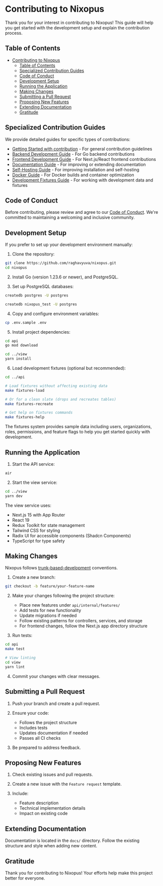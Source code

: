 # Contributing to Nixopus

Thank you for your interest in contributing to Nixopus! This guide will help you get started with the development setup and explain the contribution process.

## Table of Contents

- [Contributing to Nixopus](#contributing-to-nixopus)
  - [Table of Contents](#table-of-contents)
  - [Specialized Contribution Guides](#specialized-contribution-guides)
  - [Code of Conduct](#code-of-conduct)
  - [Development Setup](#development-setup)
  - [Running the Application](#running-the-application)
  - [Making Changes](#making-changes)
  - [Submitting a Pull Request](#submitting-a-pull-request)
  - [Proposing New Features](#proposing-new-features)
  - [Extending Documentation](#extending-documentation)
  - [Gratitude](#gratitude)

## Specialized Contribution Guides

We provide detailed guides for specific types of contributions:

- [Getting Started with contribution](README.md) - For general contribution guidelines
- [Backend Development Guide](backend.md) - For Go backend contributions
- [Frontend Development Guide](frontend.md) - For Next.js/React frontend contributions
- [Documentation Guide](documentation.md) - For improving or extending documentation
- [Self-Hosting Guide](self-hosting.md) - For improving installation and self-hosting
- [Docker Guide](docker.md) - For Docker builds and container optimization
- [Development Fixtures Guide](fixtures.md) - For working with development data and fixtures

## Code of Conduct

Before contributing, please review and agree to our [Code of Conduct](/code-of-conduct/index.md). We're committed to maintaining a welcoming and inclusive community.

## Development Setup

If you prefer to set up your development environment manually:

1. Clone the repository:

```bash
git clone https://github.com/raghavyuva/nixopus.git
cd nixopus
```

2. Install Go (version 1.23.6 or newer), and PostgreSQL.

3. Set up PostgreSQL databases:

```bash
createdb postgres -U postgres

createdb nixopus_test -U postgres
```

4. Copy and configure environment variables:

```bash
cp .env.sample .env
```

5. Install project dependencies:

```bash
cd api
go mod download

cd ../view
yarn install
```

6. Load development fixtures (optional but recommended):

```bash
cd ../api

# Load fixtures without affecting existing data
make fixtures-load

# Or for a clean slate (drops and recreates tables)
make fixtures-recreate

# Get help on fixtures commands
make fixtures-help
```

The fixtures system provides sample data including users, organizations, roles, permissions, and feature flags to help you get started quickly with development.

## Running the Application

1. Start the API service:

```bash
air
```

2. Start the view service:

```bash
cd ../view
yarn dev
```

The view service uses:

- Next.js 15 with App Router
- React 19
- Redux Toolkit for state management
- Tailwind CSS for styling
- Radix UI for accessible components (Shadcn Components)
- TypeScript for type safety

## Making Changes

Nixopus follows [trunk-based-development](https://www.atlassian.com/continuous-delivery/continuous-integration/trunk-based-development) conventions.

1. Create a new branch:

```bash
git checkout -b feature/your-feature-name
```

2. Make your changes following the project structure:
   - Place new features under `api/internal/features/`
   - Add tests for new functionality
   - Update migrations if needed
   - Follow existing patterns for controllers, services, and storage
   - For frontend changes, follow the Next.js app directory structure

3. Run tests:

```bash
cd api
make test

# View linting
cd view
yarn lint
```

4. Commit your changes with clear messages.

## Submitting a Pull Request

1. Push your branch and create a pull request.

2. Ensure your code:
   - Follows the project structure
   - Includes tests
   - Updates documentation if needed
   - Passes all CI checks

3. Be prepared to address feedback.

## Proposing New Features

1. Check existing issues and pull requests.

2. Create a new issue with the `Feature request` template.

3. Include:
   - Feature description
   - Technical implementation details
   - Impact on existing code

## Extending Documentation

Documentation is located in the `docs/` directory. Follow the existing structure and style when adding new content.

## Gratitude

Thank you for contributing to Nixopus! Your efforts help make this project better for everyone.
